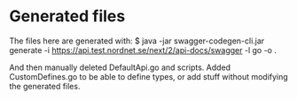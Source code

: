 # Generated files

The files here are generated with:
 $  java -jar swagger-codegen-cli.jar generate -i https://api.test.nordnet.se/next/2/api-docs/swagger -l go -o .

And then manually deleted DefaultApi.go and scripts.
Added CustomDefines.go to be able to define types, or add stuff without modifying the generated files.
